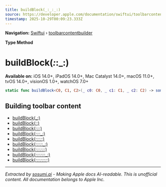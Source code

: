 ```yaml
---
title: buildBlock(_:_:_:)
source: https://developer.apple.com/documentation/swiftui/toolbarcontentbuilder/buildblock(_:_:_:)
timestamp: 2025-10-29T00:09:23.333Z
---
```


**Navigation:** [Swiftui](/documentation/swiftui) › [toolbarcontentbuilder](/documentation/swiftui/toolbarcontentbuilder)

**Type Method**

# buildBlock(_:_:_:)

**Available on:** iOS 14.0+, iPadOS 14.0+, Mac Catalyst 14.0+, macOS 11.0+, tvOS 14.0+, visionOS 1.0+, watchOS 7.0+

```swift
static func buildBlock<C0, C1, C2>(_ c0: C0, _ c1: C1, _ c2: C2) -> some CustomizableToolbarContent where C0 : CustomizableToolbarContent, C1 : CustomizableToolbarContent, C2 : CustomizableToolbarContent
```

## Building toolbar content

- [buildBlock(_:)](/documentation/swiftui/toolbarcontentbuilder/buildblock(_:))
- [buildBlock(_:_:)](/documentation/swiftui/toolbarcontentbuilder/buildblock(_:_:))
- [buildBlock(_:_:_:_:)](/documentation/swiftui/toolbarcontentbuilder/buildblock(_:_:_:_:))
- [buildBlock(_:_:_:_:_:)](/documentation/swiftui/toolbarcontentbuilder/buildblock(_:_:_:_:_:))
- [buildBlock(_:_:_:_:_:_:)](/documentation/swiftui/toolbarcontentbuilder/buildblock(_:_:_:_:_:_:))
- [buildBlock(_:_:_:_:_:_:_:)](/documentation/swiftui/toolbarcontentbuilder/buildblock(_:_:_:_:_:_:_:))
- [buildBlock(_:_:_:_:_:_:_:_:)](/documentation/swiftui/toolbarcontentbuilder/buildblock(_:_:_:_:_:_:_:_:))
- [buildBlock(_:_:_:_:_:_:_:_:_:)](/documentation/swiftui/toolbarcontentbuilder/buildblock(_:_:_:_:_:_:_:_:_:))
- [buildBlock(_:_:_:_:_:_:_:_:_:_:)](/documentation/swiftui/toolbarcontentbuilder/buildblock(_:_:_:_:_:_:_:_:_:_:))

---

*Extracted by [sosumi.ai](https://sosumi.ai) - Making Apple docs AI-readable.*
*This is unofficial content. All documentation belongs to Apple Inc.*
